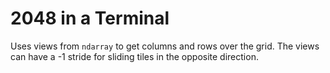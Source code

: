 # 2048 in a Terminal

Uses views from `ndarray` to get columns and rows over the grid.  The views can have a -1 stride for sliding tiles in the opposite direction.
